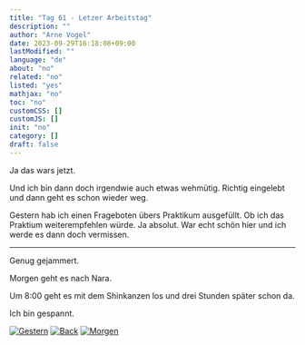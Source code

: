 ```yaml
---
title: "Tag 61 - Letzer Arbeitstag"
description: ""
author: "Arne Vogel"
date: 2023-09-29T16:18:08+09:00
lastModified: ""
language: "de"
about: "no"
related: "no"
listed: "yes"
mathjax: "no"
toc: "no"
customCSS: []
customJS: []
init: "no"
category: []
draft: false
---
```


Ja das wars jetzt.

Und ich bin dann doch irgendwie auch etwas wehmütig.
Richtig eingelebt und dann geht es schon wieder weg.

Gestern hab ich einen Frageboten übers Praktikum ausgefüllt.
Ob ich das Praktium weiterempfehlen würde.
Ja absolut.
War echt schön hier und ich werde es dann doch vermissen.

---

Genug gejammert.

Morgen geht es nach Nara.

Um 8:00 geht es mit dem Shinkanzen los und drei Stunden später schon da.

Ich bin gespannt.


[![Gestern](../left.png)](../tag-60) [![Back](../back.png)](..) [![Morgen](../right.png)](../tag-62)
